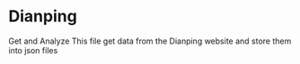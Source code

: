 # Dianping
Get and Analyze
This file get data from the Dianping website and store them into json files
